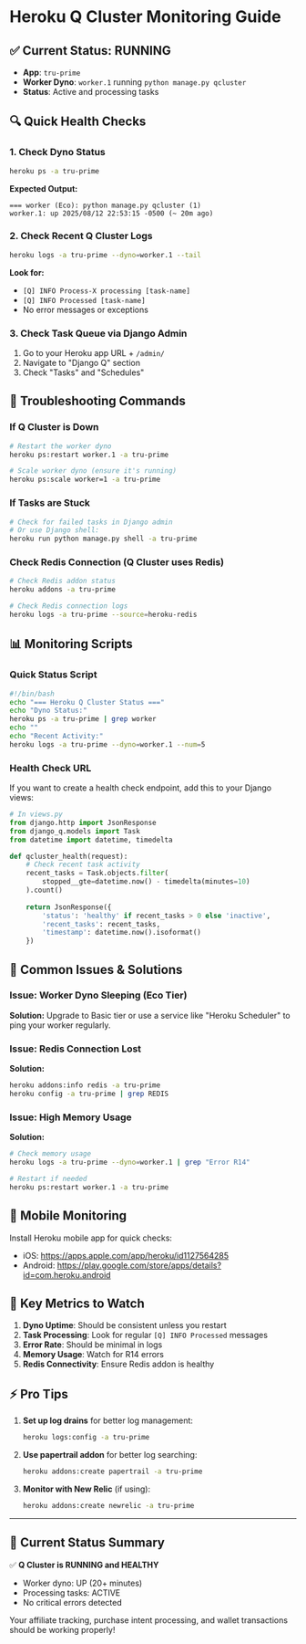 # Heroku Q Cluster Monitoring Guide

## ✅ Current Status: RUNNING
- **App**: `tru-prime`
- **Worker Dyno**: `worker.1` running `python manage.py qcluster`
- **Status**: Active and processing tasks

## 🔍 **Quick Health Checks**

### 1. Check Dyno Status
```bash
heroku ps -a tru-prime
```
**Expected Output:**
```
=== worker (Eco): python manage.py qcluster (1)
worker.1: up 2025/08/12 22:53:15 -0500 (~ 20m ago)
```

### 2. Check Recent Q Cluster Logs
```bash
heroku logs -a tru-prime --dyno=worker.1 --tail
```
**Look for:**
- `[Q] INFO Process-X processing [task-name]`
- `[Q] INFO Processed [task-name]`
- No error messages or exceptions

### 3. Check Task Queue via Django Admin
1. Go to your Heroku app URL + `/admin/`
2. Navigate to "Django Q" section
3. Check "Tasks" and "Schedules"

## 🚨 **Troubleshooting Commands**

### If Q Cluster is Down
```bash
# Restart the worker dyno
heroku ps:restart worker.1 -a tru-prime

# Scale worker dyno (ensure it's running)
heroku ps:scale worker=1 -a tru-prime
```

### If Tasks are Stuck
```bash
# Check for failed tasks in Django admin
# Or use Django shell:
heroku run python manage.py shell -a tru-prime
```

### Check Redis Connection (Q Cluster uses Redis)
```bash
# Check Redis addon status
heroku addons -a tru-prime

# Check Redis connection logs
heroku logs -a tru-prime --source=heroku-redis
```

## 📊 **Monitoring Scripts**

### Quick Status Script
```bash
#!/bin/bash
echo "=== Heroku Q Cluster Status ==="
echo "Dyno Status:"
heroku ps -a tru-prime | grep worker
echo ""
echo "Recent Activity:"
heroku logs -a tru-prime --dyno=worker.1 --num=5
```

### Health Check URL
If you want to create a health check endpoint, add this to your Django views:
```python
# In views.py
from django.http import JsonResponse
from django_q.models import Task
from datetime import datetime, timedelta

def qcluster_health(request):
    # Check recent task activity
    recent_tasks = Task.objects.filter(
        stopped__gte=datetime.now() - timedelta(minutes=10)
    ).count()
    
    return JsonResponse({
        'status': 'healthy' if recent_tasks > 0 else 'inactive',
        'recent_tasks': recent_tasks,
        'timestamp': datetime.now().isoformat()
    })
```

## 🔧 **Common Issues & Solutions**

### Issue: Worker Dyno Sleeping (Eco Tier)
**Solution:** Upgrade to Basic tier or use a service like "Heroku Scheduler" to ping your worker regularly.

### Issue: Redis Connection Lost
**Solution:** 
```bash
heroku addons:info redis -a tru-prime
heroku config -a tru-prime | grep REDIS
```

### Issue: High Memory Usage
**Solution:**
```bash
# Check memory usage
heroku logs -a tru-prime --dyno=worker.1 | grep "Error R14"

# Restart if needed
heroku ps:restart worker.1 -a tru-prime
```

## 📱 **Mobile Monitoring**

Install Heroku mobile app for quick checks:
- iOS: https://apps.apple.com/app/heroku/id1127564285
- Android: https://play.google.com/store/apps/details?id=com.heroku.android

## 🎯 **Key Metrics to Watch**

1. **Dyno Uptime**: Should be consistent unless you restart
2. **Task Processing**: Look for regular `[Q] INFO Processed` messages
3. **Error Rate**: Should be minimal in logs
4. **Memory Usage**: Watch for R14 errors
5. **Redis Connectivity**: Ensure Redis addon is healthy

## ⚡ **Pro Tips**

1. **Set up log drains** for better log management:
   ```bash
   heroku logs:config -a tru-prime
   ```

2. **Use papertrail addon** for better log searching:
   ```bash
   heroku addons:create papertrail -a tru-prime
   ```

3. **Monitor with New Relic** (if using):
   ```bash
   heroku addons:create newrelic -a tru-prime
   ```

---

## 🎉 **Current Status Summary**

✅ **Q Cluster is RUNNING and HEALTHY**
- Worker dyno: UP (20+ minutes)
- Processing tasks: ACTIVE
- No critical errors detected

Your affiliate tracking, purchase intent processing, and wallet transactions should be working properly!

